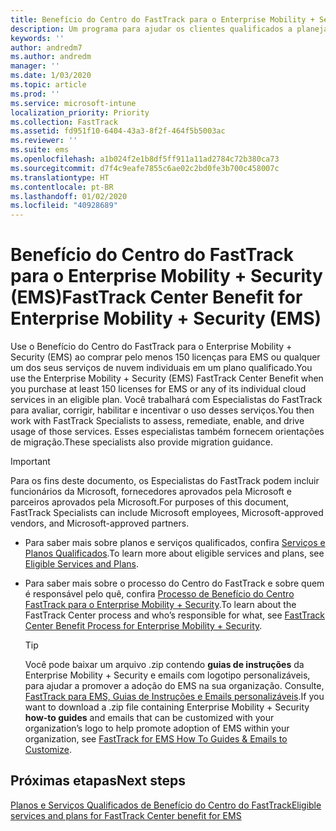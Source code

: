 ```yaml
---
title: Benefício do Centro do FastTrack para o Enterprise Mobility + Security (EMS)
description: Um programa para ajudar os clientes qualificados a planejar e implantar o Intune e o Azure Active Directory Premium
keywords: ''
author: andredm7
ms.author: andredm
manager: ''
ms.date: 1/03/2020
ms.topic: article
ms.prod: ''
ms.service: microsoft-intune
localization_priority: Priority
ms.collection: FastTrack
ms.assetid: fd951f10-6404-43a3-8f2f-464f5b5003ac
ms.reviewer: ''
ms.suite: ems
ms.openlocfilehash: a1b024f2e1b8df5ff911a11ad2784c72b380ca73
ms.sourcegitcommit: d7f4c9eafe7855c6ae02c2bd0fe3b700c458007c
ms.translationtype: HT
ms.contentlocale: pt-BR
ms.lasthandoff: 01/02/2020
ms.locfileid: "40928689"
---
```

# <a name="fasttrack-center-benefit-for-enterprise-mobility--security-ems"></a><span data-ttu-id="25df1-103">Benefício do Centro do FastTrack para o Enterprise Mobility + Security (EMS)</span><span class="sxs-lookup"><span data-stu-id="25df1-103">FastTrack Center Benefit for Enterprise Mobility + Security (EMS)</span></span>

<span data-ttu-id="25df1-104">Use o Benefício do Centro do FastTrack para o Enterprise Mobility + Security (EMS) ao comprar pelo menos 150 licenças para EMS ou qualquer um dos seus serviços de nuvem individuais em um plano qualificado.</span><span class="sxs-lookup"><span data-stu-id="25df1-104">You use the Enterprise Mobility + Security (EMS) FastTrack Center Benefit when you purchase at least 150 licenses for EMS or any of its individual cloud services in an eligible plan.</span></span> <span data-ttu-id="25df1-105">Você trabalhará com Especialistas do FastTrack para avaliar, corrigir, habilitar e incentivar o uso desses serviços.</span><span class="sxs-lookup"><span data-stu-id="25df1-105">You then work with FastTrack Specialists to assess, remediate, enable, and drive usage of those services.</span></span> <span data-ttu-id="25df1-106">Esses especialistas também fornecem orientações de migração.</span><span class="sxs-lookup"><span data-stu-id="25df1-106">These specialists also provide migration guidance.</span></span> 

> [!IMPORTANT]
> <span data-ttu-id="25df1-107">Para os fins deste documento, os Especialistas do FastTrack podem incluir funcionários da Microsoft, fornecedores aprovados pela Microsoft e parceiros aprovados pela Microsoft.</span><span class="sxs-lookup"><span data-stu-id="25df1-107">For purposes of this document, FastTrack Specialists can include Microsoft employees, Microsoft-approved vendors, and Microsoft-approved partners.</span></span>

- <span data-ttu-id="25df1-108">Para saber mais sobre planos e serviços qualificados, confira [Serviços e Planos Qualificados](M365-eligible-services-and-plans.md).</span><span class="sxs-lookup"><span data-stu-id="25df1-108">To learn more about eligible services and plans, see [Eligible Services and Plans](M365-eligible-services-and-plans.md).</span></span>

- <span data-ttu-id="25df1-109">Para saber mais sobre o processo do Centro do FastTrack e sobre quem é responsável pelo quê, confira [Processo de Benefício do Centro FastTrack para o Enterprise Mobility + Security](EMS-fasttrack-process.md).</span><span class="sxs-lookup"><span data-stu-id="25df1-109">To learn about the FastTrack Center process and who’s responsible for what, see [FastTrack Center Benefit Process for Enterprise Mobility + Security](EMS-fasttrack-process.md).</span></span>

    > [!TIP]
    > <span data-ttu-id="25df1-110">Você pode baixar um arquivo .zip contendo **guias de instruções** da Enterprise Mobility + Security e emails com logotipo personalizáveis, para ajudar a promover a adoção do EMS na sua organização. Consulte, [FastTrack para EMS, Guias de Instruções e Emails personalizáveis](https://gallery.technet.microsoft.com/FastTrack-for-EMS-How-To-f170da4c).</span><span class="sxs-lookup"><span data-stu-id="25df1-110">If you want to download a .zip file containing Enterprise Mobility + Security **how-to guides** and emails that can be customized with your organization’s logo to help promote adoption of EMS within your organization, see [FastTrack for EMS How To Guides & Emails to Customize](https://gallery.technet.microsoft.com/FastTrack-for-EMS-How-To-f170da4c).</span></span>

## <a name="next-steps"></a><span data-ttu-id="25df1-111">Próximas etapas</span><span class="sxs-lookup"><span data-stu-id="25df1-111">Next steps</span></span>

[<span data-ttu-id="25df1-112">Planos e Serviços Qualificados de Benefício do Centro do FastTrack</span><span class="sxs-lookup"><span data-stu-id="25df1-112">Eligible services and plans for FastTrack Center benefit for EMS</span></span>](M365-eligible-services-and-plans.md)


